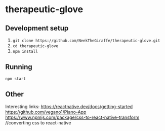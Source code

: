 # therapeutic-glove

## Development setup

1. `git clone https://github.com/NeekTheGiraffe/therapeutic-glove.git`
2. `cd therapeutic-glove`
3. `npm install`

## Running

`npm start`

## Other

Interesting links:
https://reactnative.dev/docs/getting-started
https://github.com/vegano1/Piano-App
https://www.npmjs.com/package/css-to-react-native-transform //converting css to react-native
